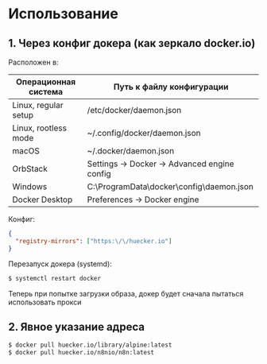 # Использование

## 1. Через конфиг докера (как зеркало docker.io)

Расположен в:

| Операционная система | Путь к файлу конфигурации                    |
|----------------------|----------------------------------------------|
| Linux, regular setup | /etc/docker/daemon.json                      |
| Linux, rootless mode | ~/.config/docker/daemon.json                 |
| macOS                | ~/.docker/daemon.json                        |
| OrbStack             | Settings -> Docker -> Advanced engine config |
| Windows              | C:\ProgramData\docker\config\daemon.json     |
| Docker Desktop       | Preferences -> Docker engine                 |

Конфиг:

```json
{ 
  "registry-mirrors": ["https:\/\/huecker.io"] 
}
```

Перезапуск докера (systemd):

```bash
$ systemctl restart docker
```

Теперь при попытке загрузки образа, докер будет сначала пытаться использовать прокси


## 2. Явное указание адреса

```bash
$ docker pull huecker.io/library/alpine:latest
$ docker pull huecker.io/n8nio/n8n:latest
```
